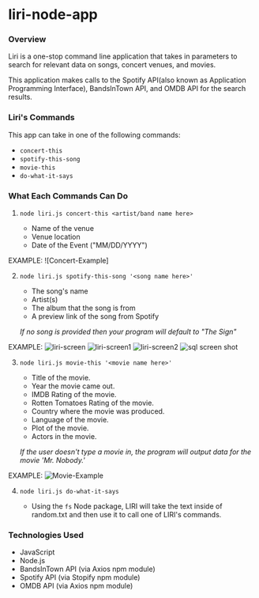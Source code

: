 # liri-node-app

### Overview

Liri is a one-stop command line application that takes in parameters to search for relevant data on songs, concert venues, and movies.

This application makes calls to the Spotify API(also known as Application Programming Interface), BandsInTown API, and OMDB API for the search results.

### Liri's Commands

This app can take in one of the following commands:

* `concert-this`
* `spotify-this-song`
* `movie-this`
* `do-what-it-says`

### What Each Commands Can Do

1. `node liri.js concert-this <artist/band name here>`

     * Name of the venue
     * Venue location
     * Date of the Event ("MM/DD/YYYY")

EXAMPLE: ![Concert-Example]

2. `node liri.js spotify-this-song '<song name here>'`

     * The song's name
     * Artist(s)
     * The album that the song is from
     * A preview link of the song from Spotify
     

   *If no song is provided then your program will default to "The Sign"*

EXAMPLE:
![liri-screen](https://user-images.githubusercontent.com/53619333/68173501-321d7e80-ff49-11e9-8c10-52ea3a0d5e8e.png)
![liri-screen1](https://user-images.githubusercontent.com/53619333/68173502-321d7e80-ff49-11e9-839f-e0cb780bb80b.png)
![liri-screen2](https://user-images.githubusercontent.com/53619333/68173503-321d7e80-ff49-11e9-8d72-28cd6356f181.png)
![sql screen shot](https://user-images.githubusercontent.com/53619333/68173504-321d7e80-ff49-11e9-9771-547965be76c9.png)


3. `node liri.js movie-this '<movie name here>'`

     * Title of the movie.
     * Year the movie came out.
     * IMDB Rating of the movie.
     * Rotten Tomatoes Rating of the movie.
     * Country where the movie was produced.
     * Language of the movie.
     * Plot of the movie.
     * Actors in the movie.

   *If the user doesn't type a movie in, the program will output data for the movie 'Mr. Nobody.'*

EXAMPLE:
![Movie-Example](/images/movie-this-screenshot.png)

4. `node liri.js do-what-it-says`

   * Using the `fs` Node package, LIRI will take the text inside of random.txt and then use it to call one of LIRI's commands.


### Technologies Used

* JavaScript
* Node.js
* BandsInTown API (via Axios npm module)
* Spotify API (via Stopify npm module)
* OMDB API (via Axios npm module)
